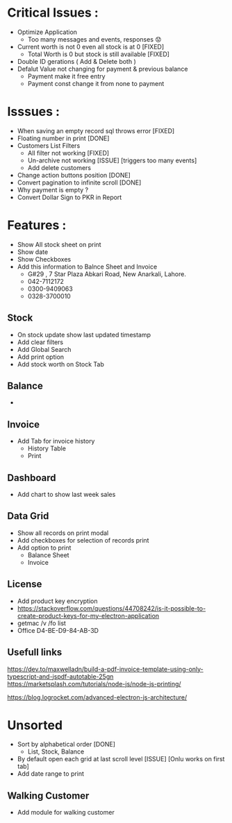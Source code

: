 # Critical Issues :

- Optimize Application
  - Too many messages and events, responses 😟
- Current worth is not 0 even all stock is at 0 [FIXED]
  - Total Worth is 0 but stock is still available [FIXED]
- Double ID gerations ( Add & Delete both )
- Defalut Value not changing for payment & previous balance
  - Payment make it free entry
  - Payment const change it from none to payment

# Isssues :

- When saving an empty record sql throws error [FIXED]
- Floating number in print [DONE]
- Customers List Filters
  - All filter not working [FIXED]
  - Un-archive not working [ISSUE] [triggers too many events]
  - Add delete customers
- Change action buttons position [DONE]
- Convert pagination to infinite scroll [DONE]
- Why payment is empty ?
- Convert Dollar Sign to PKR in Report

# Features :

- Show All stock sheet on print
- Show date
- Show Checkboxes
- Add this information to Balnce Sheet and Invoice
  - G#29 , 7 Star Plaza Abkari Road, New Anarkali, Lahore.
  - 042-7112172
  - 0300-9409063
  - 0328-3700010

## Stock

- On stock update show last updated timestamp
- Add clear filters
- Add Global Search
- Add print option
- Add stock worth on Stock Tab

## Balance

-

## Invoice

- Add Tab for invoice history
  - History Table
  - Print

## Dashboard

- Add chart to show last week sales

## Data Grid

- Show all records on print modal
- Add checkboxes for selection of records print
- Add option to print
  - Balance Sheet
  - Invoice

## License

- Add product key encryption
- https://stackoverflow.com/questions/44708242/is-it-possible-to-create-product-keys-for-my-electron-application
- getmac /v /fo list
- Office D4-BE-D9-84-AB-3D

## Usefull links

https://dev.to/maxwelladn/build-a-pdf-invoice-template-using-only-typescript-and-jspdf-autotable-25gn
https://marketsplash.com/tutorials/node-js/node-js-printing/

https://blog.logrocket.com/advanced-electron-js-architecture/

# Unsorted

- Sort by alphabetical order [DONE]
  - List, Stock, Balance
- By default open each grid at last scroll level [ISSUE] [Onlu works on first tab]
- Add date range to print

## Walking Customer

- Add module for walking customer
